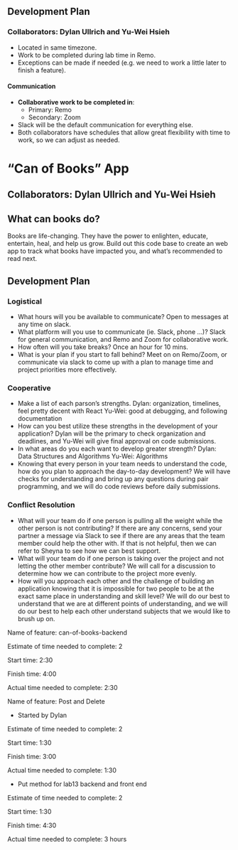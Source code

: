 ## Development Plan
### Collaborators: Dylan Ullrich and Yu-Wei Hsieh
- Located in same timezone.
- Work to be completed during lab time in Remo.
- Exceptions can be made if needed (e.g. we need to work a little later to finish a feature).
#### Communication
- **Collaborative work to be completed in**:
  - Primary: Remo
  - Secondary: Zoom
- Slack will be the default communication for everything else.
- Both collaborators have schedules that allow great flexibility with time to work, so we can adjust as needed.


# “Can of Books” App
## Collaborators: Dylan Ullrich and Yu-Wei Hsieh
## What can books do?
Books are life-changing. They have the power to enlighten, educate, entertain, heal, and help us grow. Build out this code base to create an web app to track what books have impacted you, and what’s recommended to read next.
## Development Plan
### Logistical
- What hours will you be available to communicate?
Open to messages at any time on slack.
- What platform will you use to communicate (ie. Slack, phone …)?
Slack for general communication, and Remo and Zoom for collaborative work.
- How often will you take breaks?
Once an hour for 10 mins.
- What is your plan if you start to fall behind?
Meet on on Remo/Zoom, or communicate via slack to come up with a plan to manage time and project priorities more effectively.
### Cooperative
- Make a list of each parson’s strengths.
Dylan: organization, timelines, feel pretty decent with React
Yu-Wei: good at debugging, and following documentation
- How can you best utilize these strengths in the development of your application?
Dylan will be the primary to check organization and deadlines, and Yu-Wei will give final approval on code submissions.
- In what areas do you each want to develop greater strength?
Dylan: Data Structures and Algorithms
Yu-Wei: Algorithms
- Knowing that every person in your team needs to understand the code, how do you plan to approach the day-to-day development?
We will have checks for understanding and bring up any questions during pair programming, and we will do code reviews before daily submissions.
### Conflict Resolution
- What will your team do if one person is pulling all the weight while the other person is not contributing?
If there are any concerns, send your partner a message via Slack to see if there are any areas that the team member could help the other with. If that is not helpful, then we can refer to Sheyna to see how we can best support.
- What will your team do if one person is taking over the project and not letting the other member contribute?
We will call for a discussion to determine how we can contribute to the project more evenly.
- How will you approach each other and the challenge of building an application knowing that it is impossible for two people to be at the exact same place in understanding and skill level?
We will do our best to understand that we are at different points of understanding, and we will do our best to help each other understand subjects that we would like to brush up on.

Name of feature: can-of-books-backend

Estimate of time needed to complete: 2

Start time: 2:30

Finish time: 4:00

Actual time needed to complete: 2:30

Name of feature: Post and Delete

- Started by Dylan

Estimate of time needed to complete: 2

Start time: 1:30

Finish time: 3:00

Actual time needed to complete: 1:30

- Put method for lab13 backend and front end

Estimate of time needed to complete: 2

Start time: 1:30

Finish time: 4:30

Actual time needed to complete: 3 hours
